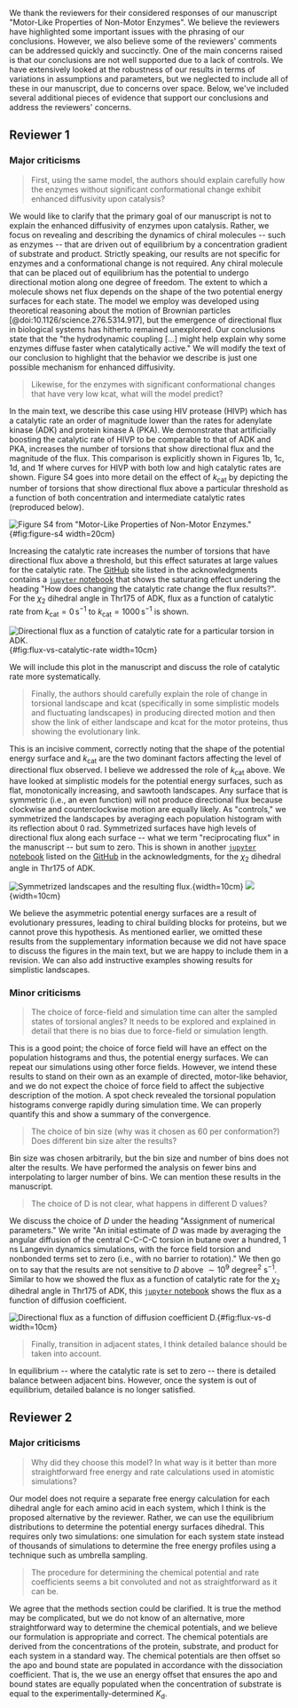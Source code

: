 We thank the reviewers for their considered responses of our manuscript "Motor-Like Properties of Non-Motor Enzymes".
We believe the reviewers have highlighted some important issues with the phrasing of our conclusions.
However, we also believe some of the reviewers' comments can be addressed quickly and succinctly.
One of the main concerns raised is that our conclusions are not well supported due to a lack of controls.
We have extensively looked at the robustness of our results in terms of variations in assumptions and parameters, but we neglected to include all of these in our manuscript, due to concerns over space.
Below, we've included several additional pieces of evidence that support our conclusions and address the reviewers' concerns.

## Reviewer 1

### Major criticisms

> First, using the same model, the authors should explain carefully how the enzymes without significant conformational change exhibit enhanced diffusivity upon catalysis?

We would like to clarify that the primary goal of our manuscript is not to explain the enhanced diffusivity of enzymes upon catalysis.
Rather, we focus on revealing and describing the dynamics of chiral molecules -- such as enzymes -- that are driven out of equilibrium by a concentration gradient of substrate and product.
Strictly speaking, our results are not specific for enzymes and a conformational change is not required.
Any chiral molecule that can be placed out of equilibrium has the potential to undergo directional motion along one degree of freedom.
The extent to which a molecule shows net flux depends on the shape of the two potential energy surfaces for each state.
The model we employ was developed using theoretical reasoning about the motion of Brownian particles [@doi:10.1126/science.276.5314.917], but the emergence of directional flux in biological systems has hitherto remained unexplored.
Our conclusions state that the "the hydrodynamic coupling [...] might help explain why some enzymes diffuse faster when catalytically active."
We will modify the text of our conclusion to highlight that the behavior we describe is just one possible mechanism for enhanced diffusivity.

> Likewise, for the enzymes with significant conformational changes that have very low kcat, what will the model predict?

In the main text, we describe this case using HIV protease (HIVP) which has a catalytic rate an order of magnitude lower than the rates for adenylate kinase (ADK) and protein kinase A (PKA).
We demonstrate that artificially boosting the catalytic rate of HIVP to be comparable to that of ADK and PKA, increases the number of torsions that show directional flux and the magnitude of the flux.
This comparison is explicitly shown in Figures 1b, 1c, 1d, and 1f where curves for HIVP with both low and high catalytic rates are shown.
Figure S4 goes into more detail on the effect of $k_\text{cat}$ by depicting the number of torsions that show directional flux above a particular threshold as a function of both concentration and intermediate catalytic rates (reproduced below).

![Figure S4 from "Motor-Like Properties of Non-Motor Enzymes."](images/figure-s4.png){#fig:figure-s4 width=20cm}

Increasing the catalytic rate increases the number of torsions that have directional flux above a threshold, but this effect saturates at large values for the catalytic rate.
The [GitHub](https://github.com/GilsonLabUCSD/nonequilibrium/) site listed in the acknowledgments contains a [`jupyter` notebook](https://github.com/GilsonLabUCSD/nonequilibrium/blob/418bd87da31165c8a0e5105b005bb24bfc06fe39/supplementary-information.ipynb) that shows the saturating effect undering the heading "How does changing the catalytic rate change the flux results?".
For the $\chi_2$ dihedral angle in Thr175 of ADK, flux as a function of catalytic rate from $k_\text{cat} = 0 \,\text{s}^{-1}$ to $k_\text{cat} = 1000 \,\text{s}^{-1}$ is shown.

![Directional flux as a function of catalytic rate for a particular torsion in ADK.](images/flux-vs-catalytic-rate.png){#fig:flux-vs-catalytic-rate width=10cm}

We will include this plot in the manuscript and discuss the role of catalytic rate more systematically.

> Finally, the authors should carefully explain the role of change in torsional landscape and kcat (specifically in some simplistic models and fluctuating landscapes) in producing directed motion and then show the link of either landscape and kcat for the motor proteins, thus showing the evolutionary link.

This is an incisive comment, correctly noting that the shape of the potential energy surface and $k_\text{cat}$ are the two dominant factors affecting the level of directional flux observed.
I believe we addressed the role of $k_\text{cat}$ above.
We have looked at simplistic models for the potential energy surfaces, such as flat, monotonically increasing, and sawtooth landscapes.
Any surface that is symmetric (i.e., an even function) will not produce directional flux because clockwise and counterclockwise motion are equally likely.
As "controls," we symmetrized the landscapes by averaging each population histogram with its reflection about $0$ rad.
Symmetrized surfaces have high levels of directional flux along each surface -- what we term "reciprocating flux" in the manuscript -- but sum to zero.
This is shown in another [`jupyter` notebook](https://github.com/GilsonLabUCSD/nonequilibrium/blob/418bd87da31165c8a0e5105b005bb24bfc06fe39/supplementary-information-symmetry.ipynb) listed on the [GitHub](https://github.com/GilsonLabUCSD/nonequilibrium/) in the acknowledgments, for the $\chi_2$ dihedral angle in Thr175 of ADK.

![Symmetrized landscapes and the resulting flux.](images/symmetric-landscapes.png){width=10cm} ![](images/symmetric-flux.png){width=10cm}

We believe the asymmetric potential energy surfaces are a result of evolutionary pressures, leading to chiral building blocks for proteins, but we cannot prove this hypothesis.
As mentioned earlier, we omitted these results from the supplementary information because we did not have space to discuss the figures in the main text, but we are happy to include them in a revision.
We can also add instructive examples showing results for simplistic landscapes.

### Minor criticisms

> The choice of force-field and simulation time can alter the sampled states of torsional angles? It needs to be explored and explained in detail that there is no bias due to force-field or simulation length.

This is a good point; the choice of force field will have an effect on the population histograms and thus, the potential energy surfaces.
We can repeat our simulations using other force fields.
However, we intend these results to stand on their own as an example of directed, motor-like behavior, and we do not expect the choice of force field to affect the subjective description of the motion.
A spot check revealed the torsional population histograms converge rapidly during simulation time.
We can properly quantify this and show a summary of the convergence.

> The choice of bin size (why was it chosen as 60 per conformation?) Does different bin size alter the results?

Bin size was chosen arbitrarily, but the bin size and number of bins does not alter the results.
We have performed the analysis on fewer bins and interpolating to larger number of bins.
We can mention these results in the manuscript.

> The choice of D is not clear, what happens in different D values?

We discuss the choice of $D$ under the heading "Assignment of numerical parameters."
We write "An initial estimate of $D$ was made by averaging the angular diffusion of the central C-C-C-C torsion in butane over a hundred, 1 ns Langevin dynamics simulations, with the force field torsion and nonbonded terms set to zero (i.e., with no barrier to rotation)."
We then go on to say that the results are not sensitive to $D$ above $\sim 10^9$ degree$^{2}$ s$^{-1}$.
Similar to how we showed the flux as a function of catalytic rate for the $\chi_2$ dihedral angle in Thr175 of ADK, this [`jupyter` notebook](https://github.com/GilsonLabUCSD/nonequilibrium/blob/418bd87da31165c8a0e5105b005bb24bfc06fe39/supplementary-information-symmetry.ipynb) shows the flux as a function of diffusion coefficient.

![Directional flux as a function of diffusion coefficient $D$.](images/flux-vs-d.png){#fig:flux-vs-d width=10cm}

> Finally, transition in adjacent states, I think detailed balance should be taken into account.

In equilibrium -- where the catalytic rate is set to zero -- there is detailed balance between adjacent bins.
However, once the system is out of equilibrium, detailed balance is no longer satisfied.

## Reviewer 2

### Major criticisms

> Why did they choose this model? In what way is it better than more straightforward free energy and rate calculations used in atomistic simulations?

Our model does not require a separate free energy calculation for each dihedral angle for each amino acid in each system, which I think is the proposed alternative by the reviewer.
Rather, we can use the equilibrium distributions to determine the potential energy surfaces dihedral.
This requires only two simulations: one simulation for each system state instead of thousands of simulations to determine the free energy profiles using a technique such as umbrella sampling.

> The procedure for determining the chemical potential and rate coefficients seems a bit convoluted and not as straightforward as it can be.

We agree that the methods section could be clarified.
It is true the method may be complicated, but we do not know of an alternative, more straightforward way to determine the chemical potentials, and we believe our formulation is appropriate and correct.
The chemical potentials are derived from the concentrations of the protein, substrate, and product for each system in a standard way.
The chemical potentials are then offset so the apo and bound state are populated in accordance with the dissociation coefficient.
That is, the we use an energy offset that ensures the apo and bound states are equally populated when the concentration of substrate is equal to the experimentally-determined $K_\text{d}$.

